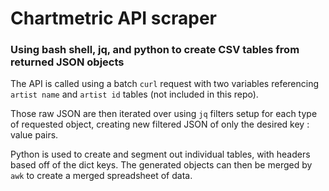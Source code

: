 # Chartmetric API scraper
### Using bash shell, jq, and python to create CSV tables from returned JSON objects

The API is called using a batch `curl` request with two variables referencing `artist name` and `artist id` tables (not included in this repo).

Those raw JSON are then iterated over using `jq` filters setup for each type of requested object, creating new filtered JSON of only the desired key : value pairs.

Python is used to create and segment out individual tables, with headers based off of the dict keys. The generated objects can then be merged by `awk` to create a merged spreadsheet of data. 
